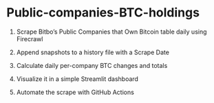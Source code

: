 # Public-companies-BTC-holdings
        
1. Scrape Bitbo’s Public Companies that Own Bitcoin table daily using Firecrawl

2. Append snapshots to a history file with a Scrape Date

3. Calculate daily per-company BTC changes and totals

4. Visualize it in a simple Streamlit dashboard

5. Automate the scrape with GitHub Actions

